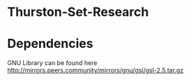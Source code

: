 # Thurston-Set-Research

# Dependencies
GNU Library can be found here
http://mirrors.peers.community/mirrors/gnu/gsl/gsl-2.5.tar.gz

